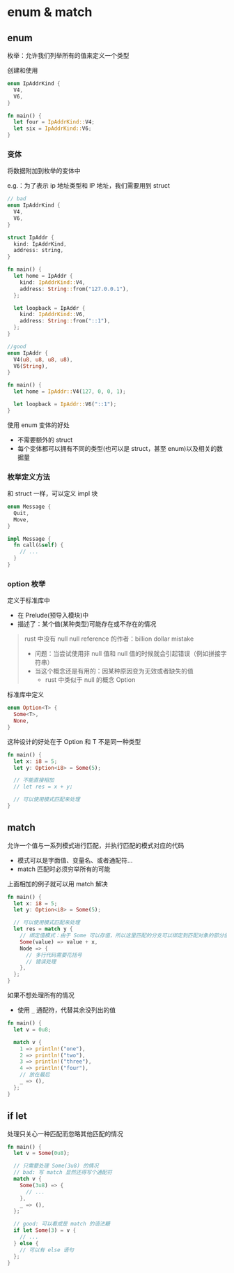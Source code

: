 # enum & match

## enum

枚举：允许我们列举所有的值来定义一个类型

创建和使用

```rust
enum IpAddrKind {
  V4,
  V6,
}

fn main() {
  let four = IpAddrKind::V4;
  let six = IpAddrKind::V6;
}
```

### 变体

将数据附加到枚举的变体中

e.g.：为了表示 ip 地址类型和 IP 地址，我们需要用到 struct

```rust
// bad
enum IpAddrKind {
  V4,
  V6,
}

struct IpAddr {
  kind: IpAddrKind,
  address: string,
}

fn main() {
  let home = IpAddr {
    kind: IpAddrKind::V4,
    address: String::from("127.0.0.1"),
  };

  let loopback = IpAddr {
    kind: IpAddrKind::V6,
    address: String::from("::1"),
  };
}
```

```rust
//good
enum IpAddr {
  V4(u8, u8, u8, u8),
  V6(String),
}

fn main() {
  let home = IpAddr::V4(127, 0, 0, 1);

  let loopback = IpAddr::V6("::1");
}
```

使用 enum 变体的好处

- 不需要额外的 struct
- 每个变体都可以拥有不同的类型(也可以是 struct，甚至 enum)以及相关的数据量

### 枚举定义方法

和 struct 一样，可以定义 impl 块

```rust
enum Message {
  Quit,
  Move,
}

impl Message {
  fn call(&self) {
    // ...
  }
}
```

### option 枚举

定义于标准库中

- 在 Prelude(预导入模块)中
- 描述了：某个值(某种类型)可能存在或不存在的情况

> rust 中没有 null
> null reference 的作者：billion dollar mistake
>
> - 问题：当尝试使用非 null 值和 null 值的时候就会引起错误（例如拼接字符串）
> - 当这个概念还是有用的：因某种原因变为无效或者缺失的值
>   - rust 中类似于 null 的概念 Option<T>

标准库中定义

```rust
enum Option<T> {
  Some<T>,
  None,
}
```

这种设计的好处在于 Option<T> 和 T 不是同一种类型

```rust
fn main() {
  let x: i8 = 5;
  let y: Option<i8> = Some(5);

  // 不能直接相加
  // let res = x + y;

  // 可以使用模式匹配来处理
}
```

## match

允许一个值与一系列模式进行匹配，并执行匹配的模式对应的代码

- 模式可以是字面值、变量名、或者通配符...
- match 匹配时必须穷举所有的可能

上面相加的例子就可以用 match 解决

```rust
fn main() {
  let x: i8 = 5;
  let y: Option<i8> = Some(5);

  // 可以使用模式匹配来处理
  let res = match y {
    // 绑定值模式：由于 Some 可以存值，所以这里匹配的分支可以绑定到匹配对象的部分值
    Some(value) => value + x,
    Node => {
      // 多行代码需要花括号
      // 错误处理
    },
  };
}
```

如果不想处理所有的情况

- 使用 `_` 通配符，代替其余没列出的值

```rust
fn main() {
  let v = 0u8;

  match v {
    1 => println!("one"),
    2 => println!("two"),
    3 => println!("three"),
    4 => println!("four"),
    // 放在最后
    _ => (),
  };
}
```

## if let

处理只关心一种匹配而忽略其他匹配的情况

```rust
fn main() {
  let v = Some(0u8);

  // 只需要处理 Some(3u8) 的情况
  // bad: 写 match 显然还得写个通配符
  match v {
    Some(3u8) => {
      // ...
    },
    _ => (),
  };

  // good: 可以看成是 match 的语法糖
  if let Some(3) = v {
    // ...
  } else {
    // 可以有 else 语句
  };
}
```

